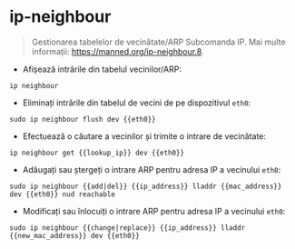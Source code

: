 # ip-neighbour

> Gestionarea tabelelor de vecinătate/ARP Subcomanda IP.
> Mai multe informații: <https://manned.org/ip-neighbour.8>.

- Afișează intrările din tabelul vecinilor/ARP:

`ip neighbour`

- Eliminați intrările din tabelul de vecini de pe dispozitivul `eth0`:

`sudo ip neighbour flush dev {{eth0}}`

- Efectuează o căutare a vecinilor și trimite o intrare de vecinătate:

`ip neighbour get {{lookup_ip}} dev {{eth0}}`

- Adăugați sau ștergeți o intrare ARP pentru adresa IP a vecinului `eth0`:

`sudo ip neighbour {{add|del}} {{ip_address}} lladdr {{mac_address}} dev {{eth0}} nud reachable`

- Modificați sau înlocuiți o intrare ARP pentru adresa IP a vecinului `eth0`:

`sudo ip neighbour {{change|replace}} {{ip_address}} lladdr {{new_mac_address}} dev {{eth0}}`
